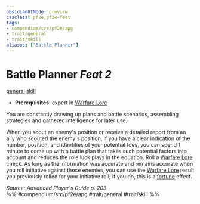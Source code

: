 ```yaml
---
obsidianUIMode: preview
cssclass: pf2e,pf2e-feat
tags:
- compendium/src/pf2e/apg
- trait/general
- trait/skill
aliases: ["Battle Planner"]
---
```

# Battle Planner  *Feat 2*  
[general](/rules/traits/general.md)  [skill](/rules/traits/skill.md)  

- **Prerequisites**: expert in [Warfare Lore](/compendium/skills.md#Lore)

You are constantly drawing up plans and battle scenarios, assembling strategies and gathered intelligence for later use.

When you scout an enemy's position or receive a detailed report from an ally who scouted the enemy's position, if you have a clear indication of the number, position, and identities of your potential foes, you can spend 1 minute to come up with a battle plan that takes such potential factors into account and reduces the role luck plays in the equation. Roll a [Warfare Lore](/compendium/skills.md#Lore) check. As long as the information was accurate and remains accurate when you roll initiative against those enemies, you can use the [Warfare Lore](/compendium/skills.md#Lore) result you previously rolled for your initiative roll; if you do, this is a [fortune](/rules/traits/fortune.md) effect.

*Source: Advanced Player's Guide p. 203*  
%% #compendium/src/pf2e/apg #trait/general #trait/skill %%